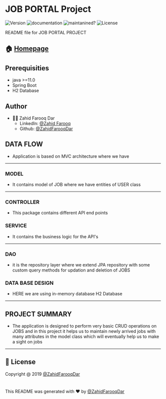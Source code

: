# JOB PORTAL Project
![Version](https://img.shields.io/static/v1?label=java-version&message=%3E=11&color=blue) ![documentation](https://img.shields.io/static/v1?label=documentation&message=yes&color=green) ![maintanined?](https://img.shields.io/static/v1?label=maintained?&message=yes&color=green) ![License](https://img.shields.io/static/v1?label=license&message=ZAHID&color=orange)

README file for JOB PORTAL PROJECT
## 🏠  [Homepage](https://github.com/ZahidFarooqDar/fs-10-Weekly-tests/tree/main/JobPortal)
## Prerequisities
* java >=11.0
* Spring Boot
* H2 Database

## Author

* 🙍‍♂️ Zahid Farooq Dar
  * LinkedIn: [@Zahid Farooq](https://www.linkedin.com/in/zahid-farooq-dar/)
  * Github: [@ZahidFarooqDar](https://github.com/ZahidFarooqDar)

## DATA FLOW
* Application is based on MVC architecture where we have
---
### MODEL
* It contains model of JOB where we have entities of USER class
---
### CONTROLLER
* This package contains different API end points 

### SERVICE
* It contains the business logic for the API's
---
### DAO 
* it is the repository layer where we extend JPA repository with some custom query methods for updation and deletion of JOBS

### DATA BASE DESIGN
* HERE we are using in-memory database H2 Database 
---

## PROJECT SUMMARY
* The application is designed to perform very basic CRUD operations on JOBS and in this project it helps us to maintain newly arrived jobs with many attributes in the model class
which will eventually help us to make a sight on jobs 
---
## 📝 License

 Copyright @ 2019 [@ZahidFarooqDar](https://github.com/ZahidFarooqDar)


# 

This README was generated with ❤️ by [@ZahidFarooqDar](https://github.com/ZahidFarooqDar)

